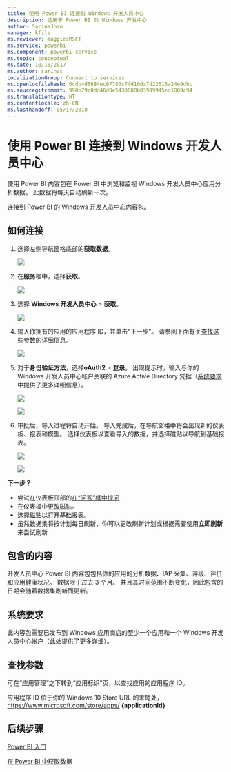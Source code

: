 ```yaml
---
title: 使用 Power BI 连接到 Windows 开发人员中心
description: 适用于 Power BI 的 Windows 开发中心
author: SarinaJoan
manager: kfile
ms.reviewer: maggiesMSFT
ms.service: powerbi
ms.component: powerbi-service
ms.topic: conceptual
ms.date: 10/16/2017
ms.author: sarinas
LocalizationGroup: Connect to services
ms.openlocfilehash: 6cdb4d6684ec97786c7fd10da7d22515a24e9dbc
ms.sourcegitcommit: 998b79c0dd46d0e5439888b83999945ed1809c94
ms.translationtype: HT
ms.contentlocale: zh-CN
ms.lasthandoff: 05/17/2018
---
```

# <a name="connect-to-windows-dev-center-with-power-bi"></a>使用 Power BI 连接到 Windows 开发人员中心
使用 Power BI 内容包在 Power BI 中浏览和监视 Windows 开发人员中心应用分析数据。 此数据将每天自动刷新一次。

连接到 Power BI 的 [Windows 开发人员中心内容包](https://app.powerbi.com/getdata/services/devcenter)。

## <a name="how-to-connect"></a>如何连接
1. 选择左侧导航窗格底部的**获取数据**。
   
   ![](media/service-connect-to-windows-dev-center/getdata.png)
2. 在**服务**框中，选择**获取**。
   
   ![](media/service-connect-to-windows-dev-center/services.png)
3. 选择 **Windows 开发人员中心** \> **获取**。
   
   ![](media/service-connect-to-windows-dev-center/windowsdev.png)
4. 输入你拥有的应用的应用程序 ID，并单击“下一步”。 请参阅下面有关[查找这些参数](#FindingParams)的详细信息。
   
   ![](media/service-connect-to-windows-dev-center/params.png)
5. 对于**身份验证方法**，选择**oAuth2** \> **登录**。 出现提示时，输入与你的 Windows 开发人员中心帐户关联的 Azure Active Directory 凭据（[系统要求](#Requirements)中提供了更多详细信息）。
   
    ![](media/service-connect-to-windows-dev-center/creds.png)
   
    ![](media/service-connect-to-windows-dev-center/creds2.png)
6. 审批后，导入过程将自动开始。 导入完成后，在导航窗格中将会出现新的仪表板、报表和模型。 选择仪表板以查看导入的数据，并选择磁贴以导航到基础报表。
   
    ![](media/service-connect-to-windows-dev-center/dashboard.png)
   
    ![](media/service-connect-to-windows-dev-center/report.png)

**下一步？**

* 尝试在仪表板顶部的[在“问答”框中提问](power-bi-q-and-a.md)
* 在仪表板中[更改磁贴](service-dashboard-edit-tile.md)。
* [选择磁贴](service-dashboard-tiles.md)以打开基础报表。
* 虽然数据集将按计划每日刷新，你可以更改刷新计划或根据需要使用**立即刷新**来尝试刷新

## <a name="whats-included"></a>包含的内容
开发人员中心 Power BI 内容包包括你的应用的分析数据、IAP 采集、评级、评价和应用健康状况。 数据限于过去 3 个月。 并且其时间范围不断变化，因此包含的日期会随着数据集刷新而更新。

<a name="Requirements"></a>

## <a name="system-requirements"></a>系统要求
此内容包需要已发布到 Windows 应用商店的至少一个应用和一个 Windows 开发人员中心帐户（[此处](https://msdn.microsoft.com/windows/uwp/publish/manage-account-users)提供了更多详细）。

<a name="FindingParams"></a>

## <a name="finding-parameters"></a>查找参数
可在“应用管理”之下转到“应用标识”页，以查找应用的应用程序 ID。

应用程序 ID 位于你的 Windows 10 Store URL 的末尾处，https://www.microsoft.com/store/apps/ **{applicationId}**

## <a name="next-steps"></a>后续步骤
[Power BI 入门](service-get-started.md)

[在 Power BI 中获取数据](service-get-data.md)

